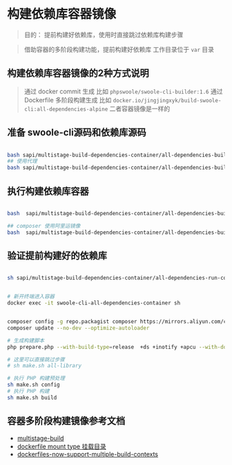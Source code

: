 # 构建依赖库容器镜像

> 目的： 提前构建好依赖库，使用时直接跳过依赖库构建步骤

> 借助容器的多阶段构建功能，提前构建好依赖库
> 工作目录位于 `var` 目录

## 构建依赖库容器镜像的2种方式说明

> 通过 docker commit 生成 比如 `phpswoole/swoole-cli-builder:1.6`
> 通过 Dockerfile 多阶段构建生成
> 比如 `docker.io/jingjingxyk/build-swoole-cli:all-dependencies-alpine`
> 二者容器镜像是一样的

## 准备 swoole-cli源码和依赖库源码

```bash

bash sapi/multistage-build-dependencies-container/all-dependencies-build-init.sh
## 使用代理
bash sapi/multistage-build-dependencies-container/all-dependencies-build-init.sh --proxy http://127.0.0.1:1080

```

## 执行构建依赖库容器

```bash

bash  sapi/multistage-build-dependencies-container/all-dependencies-build-container.sh

## composer 使用阿里运镜像
bash  sapi/multistage-build-dependencies-container/all-dependencies-build-container.sh  --composer_mirror


```

## 验证提前构建好的依赖库

```bash

sh sapi/multistage-build-dependencies-container/all-dependencies-run-container.sh


# 新开终端进入容器
docker exec -it swoole-cli-all-dependencies-container sh


composer config -g repo.packagist composer https://mirrors.aliyun.com/composer/
composer update --no-dev --optimize-autoloader

# 生成构建脚本
php prepare.php --with-build-type=release  +ds +inotify +apcu --with-download-mirror-url=https://swoole-cli.jingjingxyk.com/

# 这里可以直接跳过步骤
# sh make.sh all-library

# 执行 PHP 构建预处理
sh make.sh config
# 执行 PHP 构建
sh make.sh build

```

## 容器多阶段构建镜像参考文档

- [multistage-build](https://docs.docker.com/develop/develop-images/multistage-build/)
- [dockerfile mount type 挂载目录](https://docs.docker.com/engine/reference/builder/#run---mount)
- [dockerfiles-now-support-multiple-build-contexts](https://www.docker.com/blog/dockerfiles-now-support-multiple-build-contexts/)
